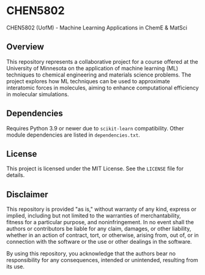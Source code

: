 # CHEN5802
CHEN5802 (UofM) - Machine Learning Applications in ChemE &amp; MatSci

## Overview

This repository represents a collaborative project for a course offered at the University of Minnesota on the application of machine learning (ML) techniques to chemical engineering and materials science problems. The project explores how ML techniques can be used to approximate interatomic forces in molecules, aiming to enhance computational efficiency in molecular simulations.

## Dependencies

Requires Python 3.9 or newer due to `scikit-learn` compatibility. Other module dependencies are listed in `dependencies.txt`.

## License

This project is licensed under the MIT License. See the `LICENSE` file for details.

## Disclaimer

This repository is provided "as is," without warranty of any kind, express or implied, including but not limited to the warranties of merchantability, fitness for a particular purpose, and noninfringement. In no event shall the authors or contributors be liable for any claim, damages, or other liability, whether in an action of contract, tort, or otherwise, arising from, out of, or in connection with the software or the use or other dealings in the software.

By using this repository, you acknowledge that the authors bear no responsibility for any consequences, intended or unintended, resulting from its use.